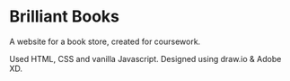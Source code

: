# Brilliant Books 

A website for a book store, created for coursework.

Used HTML, CSS and vanilla Javascript. Designed using draw.io & Adobe XD.


